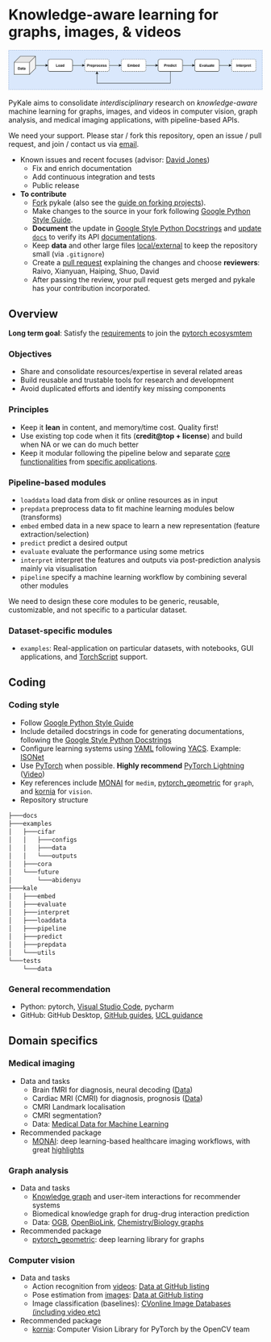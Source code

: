 # Knowledge-aware learning for graphs, images, & videos

<img src="docs/pykaleWorkflow.png"
     alt="Machine learning workflow"
     style="float: center;" />

PyKale aims to consolidate *interdisciplinary* research on *knowledge-aware* machine learning for graphs, images, and videos in computer vision, graph analysis, and medical imaging applications, with pipeline-based APIs.

We need your support. Please star / fork this repository, open an issue / pull request, and join / contact us via <a href="mailto:pykale-group&#64;sheffield.ac.uk">email</a>.
* Known issues and recent focuses (advisor: [David Jones](https://github.com/drj11))
  * Fix and enrich documentation
  * Add continuous integration and tests
  * Public release
* **To contribute**
  * [Fork](https://docs.github.com/en/free-pro-team@latest/github/getting-started-with-github/fork-a-repo) pykale (also see the [guide on forking projects](https://guides.github.com/activities/forking/)).
  * Make changes to the source in your fork following [Google Python Style Guide](https://github.com/google/styleguide/blob/gh-pages/pyguide.md).
  * **Document** the update in [Google Style Python Docstrings](https://sphinxcontrib-napoleon.readthedocs.io/en/latest/example_google.html) and [update `docs`](https://github.com/pykale/pykale/tree/master/docs) to verify its API [documentations](https://pykale.readthedocs.io/en/latest/).
  * Keep **data** and other large files [local/external](https://github.com/pykale/pykale/tree/master/examples/data) to keep the repository small (via `.gitignore`)
  * Create a [pull request](https://github.com/pykale/pykale/pulls) explaining the changes and choose **reviewers**: Raivo, Xianyuan, Haiping, Shuo, David
  * After passing the review, your pull request gets merged and pykale has your contribution incorporated.

## Overview

**Long term goal**: Satisfy the [requirements](https://pytorch.org/ecosystem/join) to join the [pytorch ecosysmtem](https://pytorch.org/ecosystem/)

### Objectives

* Share and consolidate resources/expertise in several related areas
* Build reusable and trustable tools for research and development
* Avoid duplicated efforts and identify key missing components

### Principles

* Keep it **lean** in content, and memory/time cost. Quality first!
* Use existing top code when it fits (**credit@top + license**) and build when NA or we can do much better
* Keep it modular following the pipeline below and separate [core functionalities](https://github.com/pykale/pykale/tree/master/kale) from [specific applications](https://github.com/pykale/pykale/tree/master/examples).

### Pipeline-based modules

* `loaddata` load data from disk or online resources as in input
* `prepdata` preprocess data to fit machine learning modules below (transforms)
* `embed` embed data in a new space to learn a new representation (feature extraction/selection)
* `predict` predict a desired output
* `evaluate` evaluate the performance using some metrics
* `interpret` interpret the features and outputs via post-prediction analysis mainly via visualisation
* `pipeline` specify a machine learning workflow by combining several other modules

We need to design these core modules to be generic, reusable, customizable, and not specific to a particular dataset. 

### Dataset-specific modules

* `examples`: Real-application on particular datasets, with notebooks, GUI applications, and [TorchScript](https://pytorch.org/docs/stable/jit.html) support.

## Coding

### Coding style

* Follow [Google Python Style Guide](https://github.com/google/styleguide/blob/gh-pages/pyguide.md)
* Include detailed docstrings in code for generating documentations, following the [Google Style Python Docstrings](https://sphinxcontrib-napoleon.readthedocs.io/en/latest/example_google.html)
* Configure learning systems using [YAML](https://en.wikipedia.org/wiki/YAML) following [YACS](https://github.com/rbgirshick/yacs). Example: [ISONet](https://github.com/HaozhiQi/ISONet)
* Use [PyTorch](https://pytorch.org/tutorials/) when possible. **Highly recommend** [PyTorch Lightning](https://towardsdatascience.com/from-pytorch-to-pytorch-lightning-a-gentle-introduction-b371b7caaf09) ([Video](https://www.youtube.com/watch?v=QHww1JH7IDU))
* Key references include [MONAI](https://github.com/Project-MONAI/MONAI) for `medim`, [pytorch_geometric](https://github.com/rusty1s/pytorch_geometric) for `graph`, and [kornia](https://github.com/kornia/kornia) for `vision`.
* Repository structure

```
├───docs
├───examples
│   ├───cifar
│   │   ├───configs
│   │   ├───data
│   │   └───outputs
│   ├───cora
│   └───future
│       └───abidenyu
├───kale
│   ├───embed
│   ├───evaluate
│   ├───interpret
│   ├───loaddata
│   ├───pipeline
│   ├───predict
│   ├───prepdata
│   └───utils
└───tests
    └───data
```

### General recommendation

* Python: pytorch, [Visual Studio Code](https://code.visualstudio.com/download), pycharm
* GitHub: GitHub Desktop, [GitHub guides](https://guides.github.com/), [UCL guidance](https://www.ucl.ac.uk/isd/services/research-it/research-software-development-tools/support-for-ucl-researchers-to-use-github)

## Domain specifics

### Medical imaging

* Data and tasks
  * Brain fMRI for diagnosis, neural decoding ([Data](https://github.com/cMadan/openMorph))
  * Cardiac MRI (CMRI) for diagnosis, prognosis ([Data](http://www.cardiacatlas.org/challenges/))
  * CMRI Landmark localisation
  * CMRI segmentation?
  * Data: [Medical Data for Machine Learning](https://github.com/beamandrew/medical-data)
* Recommended package
  * [MONAI](https://github.com/Project-MONAI/MONAI): deep learning-based healthcare imaging workflows, with great [highlights](https://docs.monai.io/en/latest/highlights.html)

### Graph analysis

* Data and tasks
  * [Knowledge graph](https://github.com/shaoxiongji/awesome-knowledge-graph) and user-item interactions for recommender systems
  * Biomedical knowledge graph for drug-drug interaction prediction
  * Data: [OGB](https://github.com/snap-stanford/ogb), [OpenBioLink](https://github.com/OpenBioLink/OpenBioLink), [Chemistry/Biology graphs](https://github.com/mufeili/DL4MolecularGraph#benchmark-and-dataset)
* Recommended package
  * [pytorch_geometric](https://github.com/rusty1s/pytorch_geometric): deep learning library for graphs

### Computer vision

* Data and tasks
  * Action recognition from [videos](https://www.di.ens.fr/~miech/datasetviz/): [Data at GitHub listing](https://github.com/jinwchoi/awesome-action-recognition)
  * Pose estimation from [images](https://www.simonwenkel.com/2018/12/09/Datasets-for-human-pose-estimation.html): [Data at GitHub listing](https://github.com/cbsudux/awesome-human-pose-estimation#datasets)
  * Image classification (baselines): [CVonline Image Databases (including video etc)](http://homepages.inf.ed.ac.uk/rbf/CVonline/Imagedbase.htm)
* Recommended package
  * [kornia](https://github.com/kornia/kornia): Computer Vision Library for PyTorch by the OpenCV team
